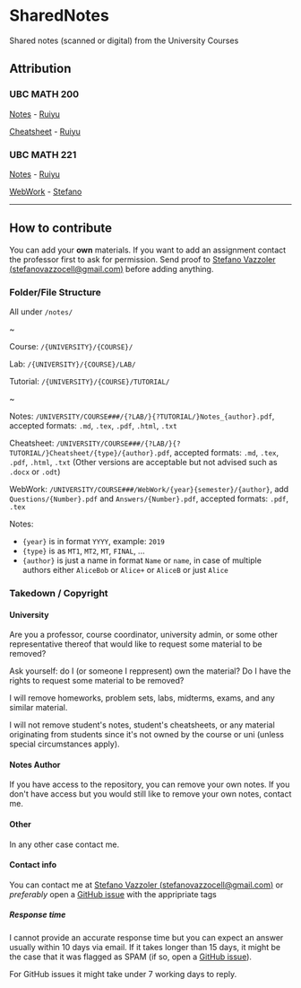 # SharedNotes
Shared notes (scanned or digital) from the University Courses

## Attribution

### UBC MATH 200

[Notes](https://github.com/stefanovazzocell/SharedNotes/blob/master/notes/UBC/MATH/200/Notes_Ruiyu.pdf) - [Ruiyu](https://github.com/Ein04/)

[Cheatsheet](https://github.com/stefanovazzocell/SharedNotes/blob/master/notes/UBC/MATH/200/Cheatsheet_Ruiyu.pdf) - [Ruiyu](https://github.com/Ein04/)

### UBC MATH 221

[Notes](https://github.com/stefanovazzocell/SharedNotes/blob/master/notes/UBC/MATH/221/Notes_Ruiyu.pdf) - [Ruiyu](https://github.com/Ein04/)

[WebWork](https://github.com/stefanovazzocell/SharedNotes/tree/master/notes/UBC/MATH/221/WebWork/2018W1/Stefano) - [Stefano](https://github.com/stefanovazzocell/)

---

## How to contribute

You can add your **own** materials. If you want to add an assignment contact the professor first to ask for permission. Send proof to [Stefano Vazzoler (stefanovazzocell@gmail.com)](mailto:stefanovazzocell@gmail.com) before adding anything.

### Folder/File Structure

All under `/notes/`

~

Course: `/{UNIVERSITY}/{COURSE}/`

Lab: `/{UNIVERSITY}/{COURSE}/LAB/`

Tutorial: `/{UNIVERSITY}/{COURSE}/TUTORIAL/`

~

Notes: `/UNIVERSITY/COURSE###/{?LAB/}{?TUTORIAL/}Notes_{author}.pdf`, accepted formats: `.md`, `.tex`, `.pdf`, `.html`, `.txt`

Cheatsheet: `/UNIVERSITY/COURSE###/{?LAB/}{?TUTORIAL/}Cheatsheet/{type}/{author}.pdf`, accepted formats: `.md`, `.tex`, `.pdf`, `.html`, `.txt` (Other versions are acceptable but not advised such as `.docx` or `.odt`)

WebWork: `/UNIVERSITY/COURSE###/WebWork/{year}{semester}/{author}`, add `Questions/{Number}.pdf` and `Answers/{Number}.pdf`, accepted formats: `.pdf`, `.tex`

Notes:

- `{year}` is in format `YYYY`, example: `2019`
- `{type}` is as `MT1`, `MT2`, `MT`, `FINAL`, ...
- `{author}` is just a name in format `Name` or `name`, in case of multiple authors either `AliceBob` or `Alice+` or `AliceB` or just `Alice`

### Takedown / Copyright

#### University

Are you a professor, course coordinator, university admin, or some other representative thereof that would like to request some material to be removed?

Ask yourself: do I (or someone I reppresent) own the material? Do I have the rights to request some material to be removed?

I will remove homeworks, problem sets, labs, midterms, exams, and any similar material.

I will not remove student's notes, student's cheatsheets, or any material originating from students since it's not owned by the course or uni (unless special circumstances apply).

#### Notes Author

If you have access to the repository, you can remove your own notes. If you don't have access but you would still like to remove your own notes, contact me.

#### Other

In any other case contact me.

#### Contact info

You can contact me at [Stefano Vazzoler (stefanovazzocell@gmail.com)](mailto:stefanovazzocell@gmail.com) or *preferably* open a [GitHub issue](https://github.com/stefanovazzocell/SharedNotes/issues) with the appripriate tags

##### Response time

I cannot provide an accurate response time but you can expect an answer usually within 10 days via email. If it takes longer than 15 days, it might be the case that it was flagged as SPAM (if so, open a [GitHub issue](https://github.com/stefanovazzocell/SharedNotes/issues)).

For GitHub issues it might take under 7 working days to reply.
